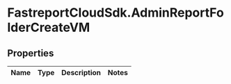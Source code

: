 # FastreportCloudSdk.AdminReportFolderCreateVM

## Properties

Name | Type | Description | Notes
------------ | ------------- | ------------- | -------------


